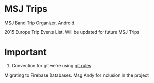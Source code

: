 # MSJ Trips
MSJ Band Trip Organizer, Android. 



2015 Europe Trip Events List. Will be updated for future MSJ Trips



Important
===


1. Convection for git we're using [git rules](http://www.joslynesser.com/blog/archives/2010/09/06/git-workflow-for-small-teams/)


Migrating to Firebase Databases. Msg Andy for inclusion in the project

